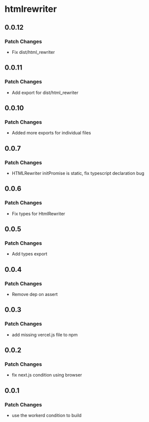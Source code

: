 # htmlrewriter

## 0.0.12

### Patch Changes

-   Fix dist/html_rewriter

## 0.0.11

### Patch Changes

-   Add export for dist/html_rewriter

## 0.0.10

### Patch Changes

-   Added more exports for individual files

## 0.0.7

### Patch Changes

-   HTMLRewriter initPromise is static, fix typescript declaration bug

## 0.0.6

### Patch Changes

-   Fix types for HtmlRewriter

## 0.0.5

### Patch Changes

-   Add types export

## 0.0.4

### Patch Changes

-   Remove dep on assert

## 0.0.3

### Patch Changes

-   add missing vercel.js file to npm

## 0.0.2

### Patch Changes

-   fix next.js condition using browser

## 0.0.1

### Patch Changes

-   use the workerd condition to build
